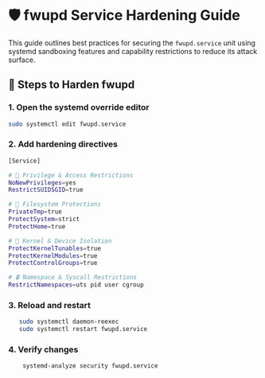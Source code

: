 # 🛡️ fwupd Service Hardening Guide

This guide outlines best practices for securing the `fwupd.service` unit using systemd sandboxing features and capability restrictions to reduce its attack surface.

## 🔧 Steps to Harden fwupd

### 1. Open the systemd override editor
```bash
sudo systemctl edit fwupd.service
``` 
### 2. Add hardening directives 
```bash 
[Service]

# 🛑 Privilege & Access Restrictions
NoNewPrivileges=yes
RestrictSUIDSGID=true

# 📁 Filesystem Protections
PrivateTmp=true
ProtectSystem=strict
ProtectHome=true

# 🧠 Kernel & Device Isolation
ProtectKernelTunables=true
ProtectKernelModules=true
ProtectControlGroups=true

# 🔒 Namespace & Syscall Restrictions
RestrictNamespaces=uts pid user cgroup

```

### 3. Reload and restart 
 ```bash 
    sudo systemctl daemon-reexec
    sudo systemctl restart fwupd.service
```

### 4. Verify changes 
```bash 
    systemd-analyze security fwupd.service
``` 
